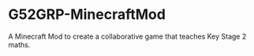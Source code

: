 G52GRP-MinecraftMod
===================

A Minecraft Mod to create a collaborative game that teaches Key Stage 2 maths.
